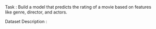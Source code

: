 Task : Build a model that predicts the rating of a movie based on features like genre, director, and actors.

Dataset Description : 
